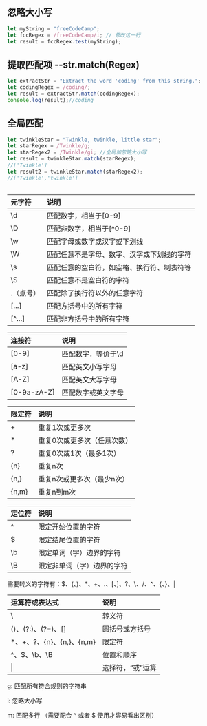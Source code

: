 ## 忽略大小写

```javascript
let myString = "freeCodeCamp";
let fccRegex = /freeCodeCamp/i; // 修改这一行
let result = fccRegex.test(myString);
```

## 提取匹配项  --str.match(Regex)

```javascript
let extractStr = "Extract the word 'coding' from this string.";
let codingRegex = /coding/; 
let result = extractStr.match(codingRegex); 
console.log(result);//coding
```

## 全局匹配

```javascript
let twinkleStar = "Twinkle, twinkle, little star";
let starRegex = /Twinkle/g; 
let starRegex2 = /Twinkle/gi; //全局加忽略大小写
let result = twinkleStar.match(starRegex);
//['Twinkle']
let result2 = twinkleStar.match(starRegex2);
//['Twinkle','twinkle']
```

```javascript

```

| 元字符    | 说明                                       |
| :-------- | :----------------------------------------- |
| \d        | 匹配数字，相当于[0-9]                      |
| \D        | 匹配非数字，相当于[^0-9]                   |
| \w        | 匹配字母或数字或汉字或下划线               |
| \W        | 匹配任意不是字母、数字、汉字或下划线的字符 |
| \s        | 匹配任意的空白符，如空格、换行符、制表符等 |
| \S        | 匹配任意不是空白符的字符                   |
| .（点号） | 匹配除了换行符以外的任意字符               |
| [...]     | 匹配方括号中的所有字符                     |
| [^...]    | 匹配非方括号中的所有字符                   |

| 连接符      | 说明               |
| :---------- | :----------------- |
| [0-9]       | 匹配数字，等价于\d |
| [a-z]       | 匹配英文小写字母   |
| [A-Z]       | 匹配英文大写字母   |
| [0-9a-zA-Z] | 匹配数字或英文字母 |





| 限定符 | 说明                        |
| :----- | :-------------------------- |
| +      | 重复1次或更多次             |
| *      | 重复0次或更多次（任意次数） |
| ?      | 重复0次或1次（最多1次）     |
| {n}    | 重复n次                     |
| {n,}   | 重复n次或更多次（最少n次）  |
| {n,m}  | 重复n到m次                  |





| 定位符 | 说明                       |
| :----- | :------------------------- |
| ^      | 限定开始位置的字符         |
| $      | 限定结尾位置的字符         |
| \b     | 限定单词（字）边界的字符   |
| \B     | 限定非单词（字）边界的字符 |

需要转义的字符有：$、(、)、*、+、.、[、]、?、\、/、^、{、}、|





| 运算符或表达式            | 说明             |
| :------------------------ | :--------------- |
| \                         | 转义符           |
| ()、(?:)、(?=)、[]        | 圆括号或方括号   |
| *、+、?、{n}、{n,}、{n,m} | 限定符           |
| ^、$、\b、\B              | 位置和顺序       |
| \|                        | 选择符，“或”运算 |

g: 匹配所有符合规则的字符串

i: 忽略大小写

m: 匹配多行 （需要配合 ^ 或者 $ 使用才容易看出区别）